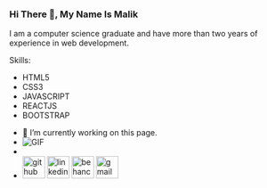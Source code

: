 ### Hi There 👋, My Name Is Malik
I am a computer science graduate and have more than two years of experience in web development.

Skills:
* HTML5
* CSS3
* JAVASCRIPT
* REACTJS
* BOOTSTRAP

- 🔭 I’m currently working on this page.
- <img src="https://iconscout.com/lottie/web-development-3572898" alt="GIF"/>
- 
- [<img src='https://cdn.jsdelivr.net/npm/simple-icons@3.0.1/icons/github.svg' alt='github' height='40'>](https://github.com/malikaboud1)  [<img src='https://cdn.jsdelivr.net/npm/simple-icons@3.0.1/icons/linkedin.svg' alt='linkedin' height='40'>](https://www.linkedin.com/in/Malik-aboud/)  [<img src='https://cdn.jsdelivr.net/npm/simple-icons@3.0.1/icons/behance.svg' alt='behance' height='40'>](https://www.behance.net/MalikAboud)  [<img src='https://cdn.jsdelivr.net/npm/simple-icons@3.0.1/icons/gmail.svg' alt='gmail' height='40'>](malkaboud7@gmail.com)  

